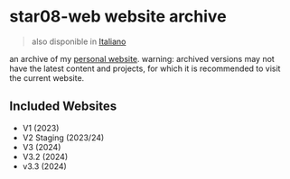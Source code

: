 # star08-web website archive
> also disponible in [Italiano](README.md)


an archive of my [personal website](https://star08-web.pages.dev/).
warning: archived versions may not have the latest content and projects, for which it is recommended to visit the current website.

## Included Websites
- V1 (2023)
- V2 Staging (2023/24)
- V3 (2024)
- V3.2 (2024)
- v3.3 (2024)